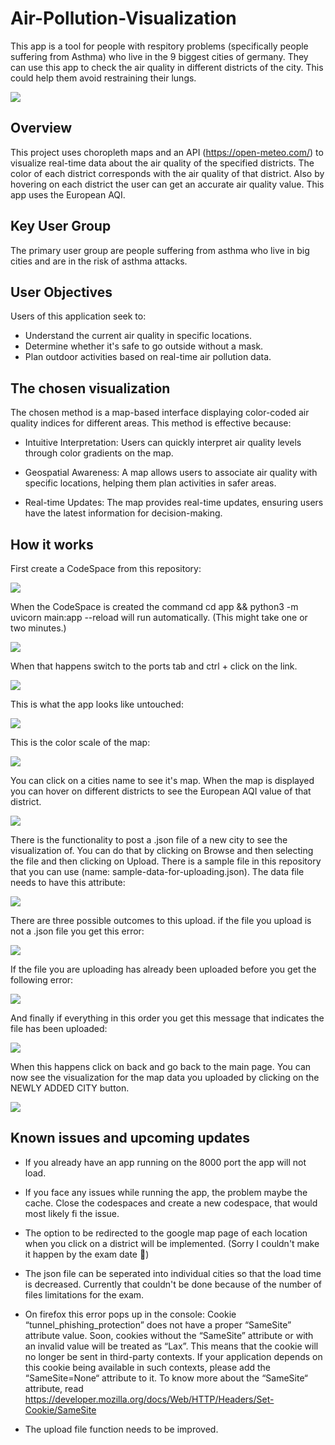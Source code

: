 # Air-Pollution-Visualization
This app is a tool for people with respitory problems (specifically people suffering from Asthma) who live in the 9 biggest cities of germany. They can use this app to check the air quality in different districts of the city. This could help them avoid restraining their lungs.

<img src='readme images/Screenshot 2024-01-26 122648.png'>

## Overview
This project uses choropleth maps and an API (https://open-meteo.com/) to visualize real-time data about the air quality of the specified districts. The color of each district corresponds with the air quality of that district. Also by hovering on each district the user can get an accurate air quality value. This app uses the European AQI.


## Key User Group
The primary user group are people suffering from asthma who live in big cities and are in the risk of asthma attacks.


## User Objectives
Users of this application seek to:

* Understand the current air quality in specific locations.
* Determine whether it's safe to go outside without a mask.
* Plan outdoor activities based on real-time air pollution data.

## The chosen visualization
The chosen method is a map-based interface displaying color-coded air quality indices for different areas. This method is effective because:

* Intuitive Interpretation: Users can quickly interpret air quality levels through color gradients on the map.

* Geospatial Awareness: A map allows users to associate air quality with specific locations, helping them plan activities in safer areas.

* Real-time Updates: The map provides real-time updates, ensuring users have the latest information for decision-making.

## How it works
First create a CodeSpace from this repository:

<img src='readme images/00.png'>

When the CodeSpace is created the command cd app && python3 -m uvicorn main:app --reload will run automatically. (This might take one or two minutes.)

<img src='readme images/01.png'>

When that happens switch to the ports tab and ctrl + click on the link.

<img src='readme images/02.png'>

This is what the app looks like untouched:

<img src='readme images/1.png'>

This is the color scale of the map:

<img src='readme images/color guide.png'>

You can click on a cities name to see it's map. When the map is displayed you can hover on different districts to see the European AQI value of that district.

<img src='readme images/Screenshot 2024-01-26 123120.png'>

There is the functionality to post a .json file of a new city to see the visualization of. You can do that by clicking on Browse and then selecting the file and then clicking on Upload. There is a sample file in this repository that you can use (name: sample-data-for-uploading.json). The data file needs to have this attribute:

<img src='readme images/3.png'>

There are three possible outcomes to this upload. if the file you upload is not a .json file you get this error:

<img src='readme images/7.png'>

If the file you are uploading has already been uploaded before you get the following error:

<img src='readme images/5.png'>

And finally if everything in this order you get this message that indicates the file has been uploaded:

<img src='readme images/4.png'>

When this happens click on back and go back to the main page. You can now see the visualization for the map data you uploaded by clicking on the NEWLY ADDED CITY button.

<img src='readme images/Screenshot 2024-01-26 123052.png'>

## Known issues and upcoming updates

* If you already have an app running on the 8000 port the app will not load.

* If you face any issues while running the app, the problem maybe the cache. Close the codespaces and create a new codespace, that would most likely fi the issue.

* The option to be redirected to the google map page of each location when you click on a district will be implemented. (Sorry I couldn't make it happen by the exam date 🥲)
  
* The json file can be seperated into individual cities so that the load time is decreased. Currently that couldn't be done because of the number of files limitations for the exam.
  
* On firefox this error pops up in the console: Cookie “tunnel_phishing_protection” does not have a proper “SameSite” attribute value. Soon, cookies without the “SameSite” attribute or with an invalid value will be treated as “Lax”. This means that the cookie will no longer be sent in third-party contexts. If your application depends on this cookie being available in such contexts, please add the “SameSite=None“ attribute to it. To know more about the “SameSite“ attribute, read https://developer.mozilla.org/docs/Web/HTTP/Headers/Set-Cookie/SameSite

* The upload file function needs to be improved.

